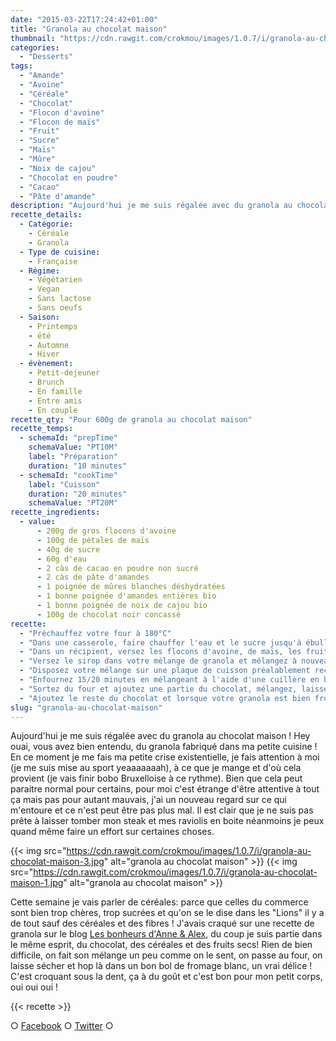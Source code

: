 ```yaml
---
date: "2015-03-22T17:24:42+01:00"
title: "Granola au chocolat maison"
thumbnail: "https://cdn.rawgit.com/crokmou/images/1.0.7/i/granola-au-chocolat-maison-5.jpg"
categories:
  - "Desserts"
tags:
  - "Amande"
  - "Avoine"
  - "Céréale"
  - "Chocolat"
  - "Flocon d'avoine"
  - "Flocon de maïs"
  - "Fruit"
  - "Sucre"
  - "Maïs"
  - "Mûre"
  - "Noix de cajou"
  - "Chocolat en poudre"
  - "Cacao"
  - "Pâte d'amande"
description: "Aujourd'hui je me suis régalée avec du granola au chocolat maison ! Hey ouai, vous avez bien entendu, du granola fabriqué dans ma petite cuisine !"
recette_details:
  - Catégorie:
    - Céréale
    - Granola
  - Type de cuisine:
    - Française
  - Régime:
    - Végétarien
    - Vegan
    - Sans lactose
    - Sans oeufs
  - Saison:
    - Printemps
    - été
    - Automne
    - Hiver
  - évènement:
    - Petit-dejeuner
    - Brunch
    - En famille
    - Entre amis
    - En couple
recette_qty: "Pour 600g de granola au chocolat maison"
recette_temps:
  - schemaId: "prepTime"
    schemaValue: "PT10M"
    label: "Préparation"
    duration: "10 minutes"
  - schemaId: "cookTime"
    label: "Cuisson"
    duration: "20 minutes"
    schemaValue: "PT20M"
recette_ingredients:
  - value:
      - 200g de gros flocons d'avoine
      - 100g de pétales de maïs
      - 40g de sucre
      - 60g d'eau
      - 2 càs de cacao en poudre non sucré
      - 2 càs de pâte d'amandes
      - 1 poignée de mûres blanches déshydratées
      - 1 bonne poignée d'amandes entières bio
      - 1 bonne poignée de noix de cajou bio
      - 100g de chocolat noir concassé
recette:
  - "Préchauffez votre four à 180°C"
  - "Dans une casserole, faire chauffer l'eau et le sucre jusqu'à ébullition pour faire un sirop"
  - "Dans un récipient, versez les flocons d'avoine, de maïs, les fruits secs, les mûres, la pâte d'amande et le cacao. Mélangez bien le tout"
  - "Versez le sirop dans votre mélange de granola et mélangez à nouveau"
  - "Disposez votre mélange sur une plaque de cuisson préalablement recouverte de papier sulfurisé"
  - "Enfournez 15/20 minutes en mélangeant à l'aide d'une cuillère en bois de temps en temps"
  - "Sortez du four et ajoutez une partie du chocolat, mélangez, laissez refroidir à l'air libre"
  - "Ajoutez le reste du chocolat et lorsque votre granola est bien froid, conservez le dans des pots bien fermés (jusqu'à plusieurs semaines)"
slug: "granola-au-chocolat-maison"
---
```


Aujourd'hui je me suis régalée avec du granola au chocolat maison ! Hey ouai, vous avez bien entendu, du granola fabriqué dans ma petite cuisine ! En ce moment je me fais ma petite crise existentielle, je fais attention à moi (je me suis mise au sport yeaaaaaaah), à ce que je mange et d'où cela provient (je vais finir bobo Bruxelloise à ce rythme). Bien que cela peut paraitre normal pour certains, pour moi c'est étrange d'être attentive à tout ça mais pas pour autant mauvais, j'ai un nouveau regard sur ce qui m'entoure et ce n'est peut être pas plus mal. Il est clair que je ne suis pas prête à laisser tomber mon steak et mes raviolis en boite néanmoins je peux quand même faire un effort sur certaines choses.

{{< img src="https://cdn.rawgit.com/crokmou/images/1.0.7/i/granola-au-chocolat-maison-3.jpg" alt="granola au chocolat maison" >}} {{< img src="https://cdn.rawgit.com/crokmou/images/1.0.7/i/granola-au-chocolat-maison-1.jpg" alt="granola au chocolat maison" >}}

Cette semaine je vais parler de céréales: parce que celles du commerce sont bien trop chères, trop sucrées et qu'on se le dise dans les "Lions" il y a de tout sauf des céréales et des fibres ! J'avais craqué sur une recette de granola sur le blog [Les bonheurs d'Anne & Alex](http://www.lesbonheurs.fr/2014/09/granola-double-chocolat-et-amandes-v.html), du coup je suis partie dans le même esprit, du chocolat, des céréales et des fruits secs! Rien de bien difficile, on fait son mélange un peu comme on le sent, on passe au four, on laisse sécher et hop là dans un bon bol de fromage blanc, un vrai délice ! C'est croquant sous la dent, ça à du goût et c'est bon pour mon petit corps, oui oui oui !

{{< recette >}}

○ [Facebook](https://www.facebook.com/crokmou.blog) ○ [Twitter](https://twitter.com/Crokmou) ○
